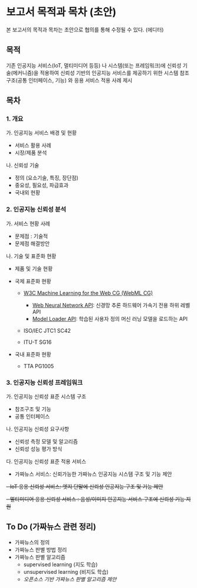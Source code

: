 # 보고서 목적과 목차 (초안)

본 보고서의 목적과 목차는 초안으로 협의를 통해 수정될 수 있다. (에디터) 

## 목적 

기존 인공지능 서비스(IoT, 멀티미디어 등등) 나 시스템(또는 프레임워크)에 신뢰성 기술(메커니즘)을 적용하여 신뢰성 기반의 인공지능 서비스를 제공하기 위한 시스템 참조구조(공통 인터페이스, 기능) 와 응용 서비스 적용 사례 제시 

## 목차

### 1.	개요

가.	인공지능 서비스 배경 및 현황
-	서비스 활용 사례
-	시장/제품 분석

나.	신뢰성 기술  
-	정의 (요소기술, 특징, 장단점)
-	중요성, 필요성, 파급효과
-	국내외 현황

### 2. 인공지능 신뢰성 분석 

가.	서비스 현황 사례 
*	문제점 : 기술적
*	문제점 해결방안

나.	기술 및 표준화 현황
*	제품 및 기술 현황

* 국제 표준화 현황
  - [W3C Machine Learning for the Web CG (WebML CG)](https://webmachinelearning.github.io/)
    + [Web Neural Network API](https://webmachinelearning.github.io/webnn/): 신경망 추론 하드웨어 가속기 전용 하위 레벨 API
    + [Model Loader API](https://webmachinelearning.github.io/model-loader/): 학습된 사용자 정의 머신 러닝 모델을 로드하는 API 
    
  - ISO/IEC JTC1 SC42
  - ITU-T SG16
  
* 국내 표준화 현황
  - TTA PG1005 
  

### 3. 인공지능 신뢰성 프레임워크

가.	인공지능 신뢰성 표준 시스템 구조
-	참조구조 및 기능
-	공통 인터페이스 

나.	인공지능 신뢰성 요구사항
-	신뢰성 측정 모델 및 알고리즘
-	신뢰성 성능 평가 방식

다.	인공지능 신뢰성 표준 적용 서비스
- 가짜뉴스 서비스: 신뢰가능한 가짜뉴스 인공지능 시스템 구조 및 기능 제안 

~~-	IoT 응용 신뢰성 서비스: 엣지 단말에 신뢰성 인공지능 구조 및 기능 제안~~

~~-	멀티미디어 응용 신뢰성 서비스 : 음성/이미지 인공지능 서비스 구조에 신뢰성 기능 지원~~


## To Do (가짜뉴스 관련 정리)

* 가짜뉴스의 정의
* 가짜뉴스 판별 방법 정리
* 가짜뉴스 판별 알고리즘 
  - supervised learning (지도 학습)
  - unsupervised learning (비지도 학습)
  - _오픈소스 기반 가짜뉴스 판별 알고리즘 제안_  
  

